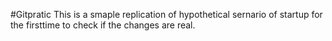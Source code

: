#Gitpratic
This is a smaple replication of hypothetical sernario of startup for the firsttime to check if the changes are real. 
